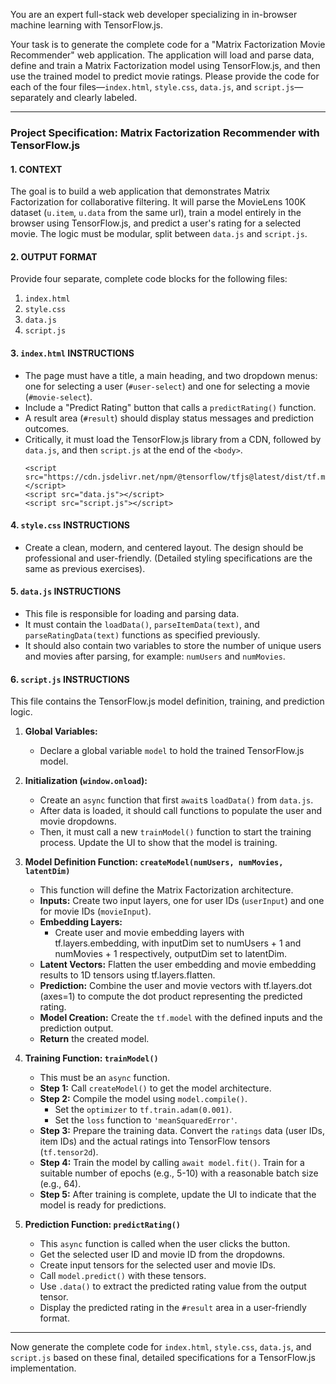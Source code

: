 You are an expert full-stack web developer specializing in in-browser machine learning with TensorFlow.js.

Your task is to generate the complete code for a "Matrix Factorization Movie Recommender" web application. The application will load and parse data, define and train a Matrix Factorization model using TensorFlow.js, and then use the trained model to predict movie ratings. Please provide the code for each of the four files—`index.html`, `style.css`, `data.js`, and `script.js`—separately and clearly labeled.

---

### **Project Specification: Matrix Factorization Recommender with TensorFlow.js**

#### **1. CONTEXT**

The goal is to build a web application that demonstrates Matrix Factorization for collaborative filtering. It will parse the MovieLens 100K dataset (`u.item`, `u.data` from the same url), train a model entirely in the browser using TensorFlow.js, and predict a user's rating for a selected movie. The logic must be modular, split between `data.js` and `script.js`.

#### **2. OUTPUT FORMAT**

Provide four separate, complete code blocks for the following files:
1.  `index.html`
2.  `style.css`
3.  `data.js`
4.  `script.js`

#### **3. `index.html` INSTRUCTIONS**

-   The page must have a title, a main heading, and two dropdown menus: one for selecting a user (`#user-select`) and one for selecting a movie (`#movie-select`).
-   Include a "Predict Rating" button that calls a `predictRating()` function.
-   A result area (`#result`) should display status messages and prediction outcomes.
-   Critically, it must load the TensorFlow.js library from a CDN, followed by `data.js`, and then `script.js` at the end of the `<body>`.
    ```
    <script src="https://cdn.jsdelivr.net/npm/@tensorflow/tfjs@latest/dist/tf.min.js"></script>
    <script src="data.js"></script>
    <script src="script.js"></script>
    ```

#### **4. `style.css` INSTRUCTIONS**

-   Create a clean, modern, and centered layout. The design should be professional and user-friendly. (Detailed styling specifications are the same as previous exercises).

#### **5. `data.js` INSTRUCTIONS**

-   This file is responsible for loading and parsing data.
-   It must contain the `loadData()`, `parseItemData(text)`, and `parseRatingData(text)` functions as specified previously.
-   It should also contain two variables to store the number of unique users and movies after parsing, for example: `numUsers` and `numMovies`.

#### **6. `script.js` INSTRUCTIONS**

This file contains the TensorFlow.js model definition, training, and prediction logic.

1.  **Global Variables:**
    -   Declare a global variable `model` to hold the trained TensorFlow.js model.

2.  **Initialization (`window.onload`):**
    -   Create an `async` function that first `await`s `loadData()` from `data.js`.
    -   After data is loaded, it should call functions to populate the user and movie dropdowns.
    -   Then, it must call a new `trainModel()` function to start the training process. Update the UI to show that the model is training.

3.  **Model Definition Function: `createModel(numUsers, numMovies, latentDim)`**
    -   This function will define the Matrix Factorization architecture.
    -   **Inputs:** Create two input layers, one for user IDs (`userInput`) and one for movie IDs (`movieInput`).
    -   **Embedding Layers:**
        -   Create user and movie embedding layers with tf.layers.embedding, with inputDim set to numUsers + 1 and numMovies + 1 respectively, outputDim set to latentDim.
    -   **Latent Vectors:** Flatten the user embedding and movie embedding results to 1D tensors using tf.layers.flatten.
    -   **Prediction:** Combine the user and movie vectors with tf.layers.dot (axes=1) to compute the dot product representing the predicted rating.
    -   **Model Creation:** Create the `tf.model` with the defined inputs and the prediction output.
    -   **Return** the created model.

4.  **Training Function: `trainModel()`**
    -   This must be an `async` function.
    -   **Step 1:** Call `createModel()` to get the model architecture.
    -   **Step 2:** Compile the model using `model.compile()`.
        -   Set the `optimizer` to `tf.train.adam(0.001)`.
        -   Set the `loss` function to `'meanSquaredError'`.
    -   **Step 3:** Prepare the training data. Convert the `ratings` data (user IDs, item IDs) and the actual ratings into TensorFlow tensors (`tf.tensor2d`).
    -   **Step 4:** Train the model by calling `await model.fit()`. Train for a suitable number of epochs (e.g., 5-10) with a reasonable batch size (e.g., 64).
    -   **Step 5:** After training is complete, update the UI to indicate that the model is ready for predictions.

5.  **Prediction Function: `predictRating()`**
    -   This `async` function is called when the user clicks the button.
    -   Get the selected user ID and movie ID from the dropdowns.
    -   Create input tensors for the selected user and movie IDs.
    -   Call `model.predict()` with these tensors.
    -   Use `.data()` to extract the predicted rating value from the output tensor.
    -   Display the predicted rating in the `#result` area in a user-friendly format.

---
Now generate the complete code for `index.html`, `style.css`, `data.js`, and `script.js` based on these final, detailed specifications for a TensorFlow.js implementation.
